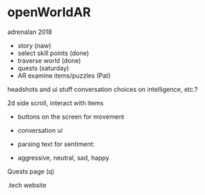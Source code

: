 # openWorldAR
adrenalan 2018 

- story (naw)
- select skill points (done)
- traverse world (done)
- quests (saturday)
- AR examine items/puzzles (Pat)

headshots and ui stuff
conversation choices on intelligence, etc.?

2d side scroll, interact with items

- buttons on the screen for movement

- conversation ui 
- parsing text for sentiment:
- aggressive, neutral, sad, happy

Quests page (q)

.tech website
